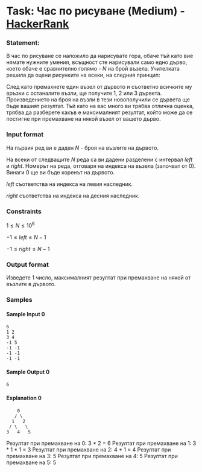 # Task: Час по рисуване (Medium) - [HackerRank](<https://www.hackerrank.com/contests/sda-hw-6-2023/challenges/task3score>)


### Statement:

В час по рисуване се наложило да нарисувате гора, обаче тъй като вие нямате нужните умения, всъщност сте нарисували само едно дърво, което обаче е сравнително голямо - $N$ на брой възела. Учителката решила да оцени рисунките на всеки, на следния принцип:

След като премахнете един възел от дървото и съответно всичките му връзки с останалите възли, ще получите 1, 2 или 3 дървета. Произведението на броя на възли в тези новополучили се дървета ще бъде вашият резултат. Тъй като на вас много ви трябва отлична оценка, трябва да разберете какъв е максималният резултат, който може да се постигне при премахване на някой възел от вашето дърво.


### Input format

На първия ред ви е даден $N$ - броя на възлите на дървото.

На всеки от следващите $N$ реда са ви дадени разделени с интервал $left$ и $right$. Номерът на реда, отговаря на индекса на възела (започват от 0). Винаги 0 ще ви бъде коренът на дървото.

$left$ съответства на индекса на левия наследник.

$right$ съответства на индекса на десния наследник.


### Constraints

$1\le N \le 10^6$

$-1\le left \le N-1$

$-1\le right \le N-1$

### Output format

Изведете 1 число, максималният резултат при премахване на някой от възлите в дървото.


### Samples


#### Sample Input 0

```
6
1 2
3 4
-1 5
-1 -1
-1 -1
-1 -1
```

#### Sample Output 0
```
6
```

#### Explanation 0
```  
    0
   / \
  1   2
 / \   \
3   4   5
```

Резултат при премахване на 0: 3 * 2 = 6
Резултат при премахване на 1: 3 * 1 * 1 = 3
Резултат при премахване на 2: 4 * 1 = 4
Резултат при премахване на 3: 5
Резултат при премахване на 4: 5
Резултат при премахване на 5: 5
